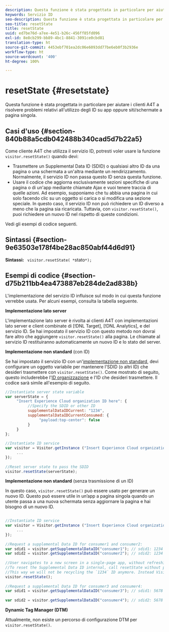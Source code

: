 ```yaml
---
description: Questa funzione è stata progettata in particolare per aiutare i clienti A4T a risolvere problemi relativi all'utilizzo degli ID su app oppure siti/schermate a pagina singola.
keywords: Servizio ID
seo-description: Questa funzione è stata progettata in particolare per aiutare i clienti A4T a risolvere problemi relativi all'utilizzo degli ID su app oppure siti/schermate a pagina singola.
seo-title: resetState
title: resetState
uuid: ed7be76d-a7ee-4e51-b26c-456ff85fd096
exl-id: 8e8cb299-bb89-4bc1-8841-3091ce0cbd81
translation-type: ht
source-git-commit: 4453ebf701ea2dc06e6093dd77be6eb0f3b2936e
workflow-type: ht
source-wordcount: '400'
ht-degree: 100%

---
```


# resetState {#resetstate}

Questa funzione è stata progettata in particolare per aiutare i clienti A4T a risolvere problemi relativi all&#39;utilizzo degli ID su app oppure siti/schermate a pagina singola.

## Casi d&#39;uso {#section-840b88a5cdb042488b340cad5d7b22a5}

Come cliente A4T che utilizza il servizio ID, potresti voler usare la funzione `visitor.resetState()` quando devi:

* Trasmettere un Supplemental Data ID (SDID) o qualsiasi altro ID da una pagina o una schermata a un&#39;altra mediante un rendirizzamento. Normalmente, il servizio ID non passa questo ID senza questa funzione.
* Usare il codice che aggiorna esclusivamente sezioni specifiche di una pagina o di un&#39;app mediante chiamate Ajax e vuoi tenere traccia di quelle azioni. Ad esempio, supponiamo che tu abbia una pagina in cui solo facendo clic su un oggetto si carica o si modifica una sezione speciale. In questo caso, il servizio ID non può richiedere un ID diverso a meno che la pagina sia ricaricata. Tuttavia, con `visitor.resetState()`, puoi richiedere un nuovo ID nel rispetto di queste condizioni.

Vedi gli esempi di codice seguenti.

## Sintassi {#section-9e63503e178f4be28ac850abf44d6d91}

**Sintassi:** ` visitor.resetState( *`stato`*);`

## Esempi di codice {#section-d75b211bb4ea473887eb284de2ad838b}

L&#39;implementazione del servizio ID influisce sul modo in cui questa funzione verrebbe usata. Per alcuni esempi, consulta la tabella seguente.

**Implementazione lato server**

L&#39;implementazione lato server è rivolta ai clienti A4T con implementazioni lato server e client combinate di [!DNL Target], [!DNL Analytics], e del servizio ID. Se hai impostato il servizio ID con questo metodo non dovrai fare altro che aggiungere `visitor.resetState()` alla pagina. Le chiamate al servizio ID restituiranno automaticamente un nuovo ID e lo stato del server.

**Implementazione non standard** (con ID)

Se hai impostato il servizio ID con un&#39;[implementazione non standard](../../implementation-guides/implementation-guides.md#section-2c4f2db1f9704315a7cccab6d2e07113), devi configurare un oggetto variabile per mantenere l&#39;SDID (o altri ID) che desideri trasmettere con `visitor.resetState()`. Come mostrato di seguito, questo includerebbe l&#39;[ID organizzazione](../../reference/requirements.md#section-a02f537129a64ffbb690d5738d360c26) e l&#39;ID che desideri trasmettere. Il codice sarà simile all&#39;esempio di seguito.

```js
//Instantiate server state variable 
var serverState = { 
     "Insert Experience Cloud organization ID here": { 
          //Specify the SDID or other ID 
          supplementalDataIDCurrent: "1234", 
          supplementalDataIDCurrentConsumed: { 
               "payload:top-center": false 
          } 
     } 
}; 
 
//Instantiate ID service 
var visitor = Visitor.getInstance ("Insert Experience Cloud organization ID here", { 
     ... 
}); 
 
//Reset server state to pass the SDID 
visitor.resetState(serverState);
```

**Implementazione non standard** (senza trasmissione di un ID)

In questo caso, `visitor.resetState()` può essere usato per generare un nuovo ID. Questo può essere utile in un’app a pagina singola quando un utente passa a una nuova schermata senza aggiornare la pagina e hai bisogno di un nuovo ID.

```js
 
//Instantiate ID service 
var visitor = Visitor.getInstance ("Insert Experience Cloud organization ID here", { 
     ... 
}); 
 
//Request a supplemental Data ID for consumer1 and consumer2: 
var sdid1 = visitor.getSupplementalDataID("consumer1"); // sdid1: 1234 
var sdid2 = visitor.getSupplementalDataID("consumer2"); // sdid2: 1234 
 
//User navigates to a new screen in a single-page app, without refreshing the page. 
//To reset the Supplemental Data ID internal, call resetState without passing any parameters. 
//This way we will not be recycling the `1234` ID anymore. Instead Visitor will generate a new supplemental Data ID going forward. 
visitor.resetState(); 
 
//Request a supplemental Data ID for consumer3 and consumer4: 
var sdid1 = visitor.getSupplementalDataID("consumer3"); // sdid1: 5678 
 
var sdid2 = visitor.getSupplementalDataID("consumer4"); // sdid2: 5678
```

**Dynamic Tag Manager (DTM)**

Attualmente, non esiste un percorso di configurazione DTM per `visitor.resetState()`.
